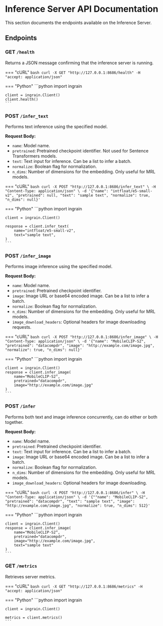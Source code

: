 # Inference Server API Documentation

This section documents the endpoints available on the Inference Server.

## Endpoints

### GET `/health`

Returns a JSON message confirming that the inference server is running.

=== "cURL"
    ```bash
    curl -X GET "http://127.0.0.1:8686/health" -H "accept: application/json"
    ```

=== "Python"
    ```python
    import ingrain

    client = ingrain.Client()
    client.health()
    ```

### POST `/infer_text`

Performs text inference using the specified model.

**Request Body:**

- `name`: Model name.
- `pretrained`: Pretrained checkpoint identifier. Not used for Sentence Transformers models.
- `text`: Text input for inference. Can be a list to infer a batch.
- `normalize`: Boolean flag for normalization.
- `n_dims`: Number of dimensions for the embedding. Only useful for MRL models.

=== "cURL"
    ```bash
    curl -X POST "http://127.0.0.1:8686/infer_text" \
    -H "Content-Type: application/json" \
    -d '{"name": "intfloat/e5-small-v2", "pretrained": null, "text": "sample text", "normalize": true, "n_dims": null}'
    ```

=== "Python"
    ```python
    import ingrain

    client = ingrain.Client()

    response = client.infer_text(
        name="intfloat/e5-small-v2", 
        text="sample text", 
    )
    ```

### POST `/infer_image`

Performs image inference using the specified model.

**Request Body:**

- `name`: Model name.
- `pretrained`: Pretrained checkpoint identifier.
- `image`: Image URL or base64 encoded image. Can be a list to infer a batch.
- `normalize`: Boolean flag for normalization.
- `n_dims`: Number of dimensions for the embedding. Only useful for MRL models.
- `image_download_headers`: Optional headers for image downloading requests.

=== "cURL"
    ```bash
    curl -X POST "http://127.0.0.1:8686/infer_image" \
    -H "Content-Type: application/json" \
    -d '{"name": "MobileCLIP-S2", "pretrained": "datacompdr", "image": "http://example.com/image.jpg", "normalize": true, "n_dims": null}'
    ```

=== "Python"
    ```python
    import ingrain

    client = ingrain.Client()
    response = client.infer_image(
        name="MobileCLIP-S2", 
        pretrained="datacompdr", 
        image="http://example.com/image.jpg"
    )
    ```

### POST `/infer`

Performs both text and image inference concurrently, can do either or both together.

**Request Body:**

- `name`: Model name.
- `pretrained`: Pretrained checkpoint identifier.
- `text`: Text input for inference. Can be a list to infer a batch.
- `image`: Image URL or base64 encoded image. Can be a list to infer a batch.
- `normalize`: Boolean flag for normalization.
- `n_dims`: Number of dimensions for the embedding. Only useful for MRL models.
- `image_download_headers`: Optional headers for image downloading.

=== "cURL"
    ```bash
    curl -X POST "http://127.0.0.1:8686/infer" \
    -H "Content-Type: application/json" \
    -d '{""name": "MobileCLIP-S2", "pretrained": "datacompdr", "text": "sample text", "image": "http://example.com/image.jpg", "normalize": true, "n_dims": 512}'
    ```

=== "Python"
    ```python
    import ingrain

    client = ingrain.Client()
    response = client.infer_image(
        name="MobileCLIP-S2", 
        pretrained="datacompdr", 
        image="http://example.com/image.jpg", 
        text="sample text"
    )
    ```

### GET `/metrics`

Retrieves server metrics.

=== "cURL"
    ```bash
    curl -X GET "http://127.0.0.1:8686/metrics" -H "accept: application/json"
    ```

=== "Python"
    ```python
    import ingrain

    client = ingrain.Client()

    metrics = client.metrics()
    ```
